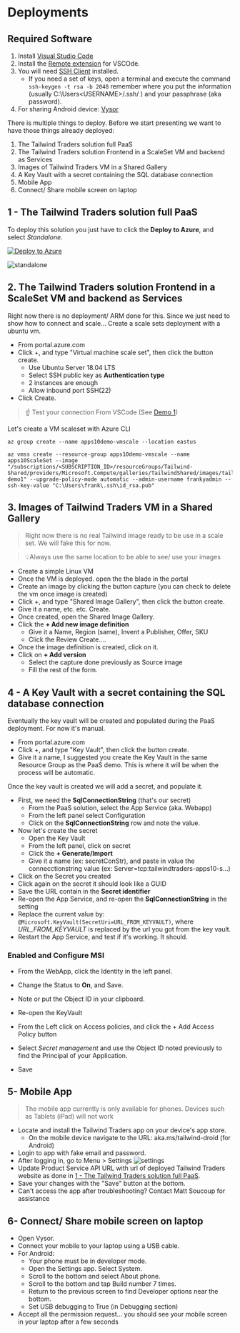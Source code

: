 # Deployments

## Required Software

1. Install [Visual Studio Code](https://code.visualstudio.com/) 
1. Install the [Remote extension](https://marketplace.visualstudio.com/items?itemName=ms-vscode-remote.vscode-remote-extensionpack) for VSCOde. 
1. You will need [SSH Client](https://docs.microsoft.com/en-us/windows-server/administration/openssh/openssh_install_firstuse) installed. 
    * If you need a set of keys, open a terminal and execute the command `ssh-keygen -t rsa -b 2048` remember where you put the information (usually C:\Users\<USERNAME>/.ssh/ ) and your passphrase (aka password). 
1.  For sharing Android device: [Vysor](http://www.vysor.io/)


There is multiple things to deploy. Before we start presenting we want to have those things already deployed:

1. The Tailwind Traders solution full PaaS
2. The Tailwind Traders solution Frontend in a ScaleSet VM and backend as Services
3. Images of Tailwind Traders VM in a Shared Gallery
4. A Key Vault with a secret containing the SQL database connection
5. Mobile App
6. Connect/ Share mobile screen on laptop


## 1 - The Tailwind Traders solution full PaaS

To deploy this solution you just have to click the **Deploy to Azure**, and select *Standalone*.

[![Deploy to Azure](https://azuredeploy.net/deploybutton.svg)](https://deploy.azure.com/?repository=https://github.com/Microsoft/TailwindTraders-Website/tree/master)

![standalone][standalone]

<!--
- Deploy Full PaaS version (with Key vault)
    > Inspired from : https://gist.github.com/anthonychu/9ab34d2991fb5c1c0c29faeebbe43a51#file-tailwind-deployments-md

    <a href="https://portal.azure.com/#create/Microsoft.Template/uri/https%3A%2F%2Fraw.githubusercontent.com%2Fmicrosoft%2Fignite-learning-paths%2Fmaster%2Fapps%2Fapps10%2Fdeployment%2Fazure-deploy-paas.json?WT.mc_id=ignite-github-frbouche" target="_blank"><img src="https://azuredeploy.net/deploybutton.png"/></a>
-->

## 2. The Tailwind Traders solution Frontend in a ScaleSet VM and backend as Services

Right now there is no deployment/ ARM done for this. Since we just need to show how to connect and scale... Create a scale sets deployment with a ubuntu vm.

- From portal.azure.com
- Click +, and type "Virtual machine scale set", then click the button create.
    * Use Ubuntu Server 18.04 LTS
    * Select SSH public key as **Authentication type**
    * 2 instances are enough
    * Allow inbound port SSH(22)
- Click Create.

> ☝ Test your connection From VSCode (See [Demo 1](../demos/README.md#demo-1---lets-create-a-vm))

<!--
- Deploy VM scale sets version 
    > Inspired from : the VM version here https://github.com/neilpeterson/tailwind-reference-deployment

    <a href="https://portal.azure.com/#create/Microsoft.Template/uri/https%3A%2F%2Fraw.githubusercontent.com%2Fmicrosoft%2Fignite-learning-paths%2Fmaster%2Fapps%2Fapps10%2Fdeployment%2Fazure-deploy-paas.json?WT.mc_id=ignite-github-frbouche" target="_blank"><img src="https://azuredeploy.net/deploybutton.png"/></a>

-->

Let's create a VM scaleset with Azure CLI

    az group create --name apps10demo-vmscale --location eastus

    az vmss create --resource-group apps10demo-vmscale --name apps10ScaleSet --image "/subscriptions/<SUBSCRIPTION_ID>/resourceGroups/Tailwind-Shared/providers/Microsoft.Compute/galleries/TailwindShared/images/tailwind-demo1" --upgrade-policy-mode automatic --admin-username frankyadmin --ssh-key-value "C:\Users\frank\.ssh\id_rsa.pub"

## 3. Images of Tailwind Traders VM in a Shared Gallery

> Right now there is no real Tailwind image ready to be use in a scale set. We will fake this for now.

> 💡Always use the same location to be able to see/ use your images

- Create a simple Linux VM
- Once the VM is deployed. open the the blade in the portal
- Create an image by clicking the button capture (you can check to delete the vm once image is created)
- Click +, and type "Shared Image Gallery", then click the button create.
- Give it a name, etc. etc. Create.
- Once created, open the Shared Image Gallery.
- Click the **+ Add new image definition**
    * Give it a Name, Region (same), Invent a Publisher, Offer, SKU
    * Click the Review Create....
- Once the image definition is created, click on it.
- Click on **+ Add version**
    * Select the capture done previously as Source image 
    * Fill the rest of the form.

## 4 - A Key Vault with a secret containing the SQL database connection

Eventually the key vault will be created and populated during the PaaS deployment. For now it's manual.

- From portal.azure.com
- Click +, and type "Key Vault", then click the button create.
- Give it a name, I suggested you create the Key Vault in the same Resource Group as the PaaS demo. This is where it will be when the process will be automatic.

Once the key vault is created we will add a secret, and populate it.
- First, we need the **SqlConnectionString** (that's our secret)
    * From the PaaS solution, select the App Service (aka. Webapp) 
    * From the left panel select Configuration
    * Click on the **SqlConnectionString** row and note the value.
- Now let's create the secret
    * Open the Key Vault
    * From the left panel, click on secret
    * Click the **+ Generate/Import**
    * Give it a name (ex: secretConStr), and paste in value the connecctionstring value (ex: Server=tcp:tailwindtraders-apps10-s...)
- Click on the Secret you created
- Click again on the secret it should look like a GUID
- Save the URL contain in the **Secret identifier**
- Re-open the App Service, and re-open the **SqlConnectionString** in the setting
- Replace the current value by: `@Microsoft.KeyVault(SecretUri=URL_FROM_KEYVAULT)`, where *URL_FROM_KEYVAULT* is replaced by the url you got from the key vault.
- Restart the App Service, and test if it's working. It should.  

### Enabled and Configure MSI

- From the WebApp, click the Identity in the left panel.
- Change the Status to **On**, and Save.


- Note or put the Object ID in your clipboard.
- Re-open the KeyVault
- From the Left click on Access policies, and click the + Add Access Policy button
- Select *Secret management* and use the Object ID noted previously to find the Principal of your Application.
- Save



## 5- Mobile App

> The mobile app currently is only available for phones. Devices such as Tablets (iPad) will not work

- Locate and install the Tailwind Traders app on your device's app store.
    - On the mobile device navigate to the URL: aka.ms/tailwind-droid (for Android)
- Login to app with fake email and password.
- After logging in, go to Menu > Settings ![settings][settings]
- Update Product Service API URL with url of deployed Tailwind Traders website as done in [1 - The Tailwind Traders solution full PaaS](#1---the-tailwind-traders-solution-full-paas).
- Save your changes with the "Save" button at the bottom.
- Can't access the app after troubleshooting? Contact Matt Soucoup for assistance

## 6- Connect/ Share mobile screen on laptop

- Open Vysor. 
- Connect your mobile to your laptop using a USB cable. 
- For Android:
    - Your phone must be in developer mode.
    - Open the Settings app. Select System.
    - Scroll to the bottom and select About phone.
    - Scroll to the bottom and tap Build number 7 times.
    - Return to the previous screen to find Developer options near the bottom.
    - Set USB debugging to True (in Debugging section)
- Accept all the permission request... you should see your mobile screen in your laptop after a few seconds


[standalone]: ../assets/standalone.png
[settings]: ../assets/settings.jpg
